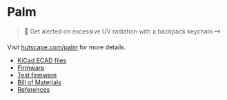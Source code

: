 # Palm

> 🌴 Get alerted on excessive UV radiation with a backpack keychain 🗝

Visit [hutscape.com/palm](https://hutscape.com/palm/) for more details.

- [KiCad ECAD files](/hardware)
- [Firmware](/firmware)
- [Test firmware](/test)
- [Bill of Materials](/_data/bill_of_materials.csv)
- [References](/_data/references.yml)
